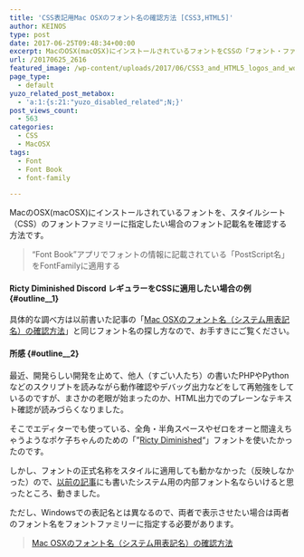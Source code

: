 ```yaml
---
title: 'CSS表記用Mac OSXのフォント名の確認方法 [CSS3,HTML5]'
author: KEINOS
type: post
date: 2017-06-25T09:48:34+00:00
excerpt: MacのOSX(macOSX)にインストールされているフォントをCSSの「フォント・ファミリー」に指定したい場合にフォントの記載名を確認する方法です。
url: /20170625_2616
featured_image: /wp-content/uploads/2017/06/CSS3_and_HTML5_logos_and_wordmarks.svg.png
page_type:
  - default
yuzo_related_post_metabox:
  - 'a:1:{s:21:"yuzo_disabled_related";N;}'
post_views_count:
  - 563
categories:
  - CSS
  - MacOSX
tags:
  - Font
  - Font Book
  - font-family

---
```

MacのOSX(macOSX)にインストールされているフォントを、スタイルシート（CSS）のフォントファミリーに指定したい場合のフォント記載名を確認する方法です。

> &#8220;Font Book&#8221;アプリでフォントの情報に記載されている「PostScript名」をFontFamilyに適用する 

#### Ricty Diminished Discord レギュラーをCSSに適用したい場合の例 {#outline__1}



具体的な調べ方は以前書いた記事の「[Mac OSXのフォント名（システム用表記名）の確認方法][1]」と同じフォント名の探し方なので、お手すきにご覧ください。

#### 所感 {#outline__2}

最近、開発らしい開発を止めて、他人（すごい人たち）の書いたPHPやPythonなどのスクリプトを読みながら動作確認やデバッグ出力などをして再勉強をしているのですが、まさかの老眼が始まったのか、HTML出力でのプレーンなテキスト確認が読みづらくなりました。

そこでエディターでも使っている、全角・半角スペースやゼロをオーと間違えちゃうようなポケ子ちゃんのための「&#8221;<a href="http://www.rs.tus.ac.jp/yyusa/ricty_diminished.html" target="_blank">Ricty Diminished</a>&#8220;」フォントを使いたかったのです。

しかし、フォントの正式名称をスタイルに適用しても動かなかった（反映しなかった）ので、[以前の記事][1]にも書いたシステム用の内部フォント名ならいけると思ったところ、動きました。

ただし、Windowsでの表記名とは異なるので、両者で表示させたい場合は両者のフォント名をフォントファミリーに指定する必要があります。

<blockquote class="wp-embedded-content" data-secret="IBmMWFhtpF">
  <p>
    <a href="https://blog.keinos.com/20170623_2604">Mac OSXのフォント名（システム用表記名）の確認方法</a>
  </p>
</blockquote>

<iframe class="wp-embedded-content" sandbox="allow-scripts" security="restricted" style="position: absolute; clip: rect(1px, 1px, 1px, 1px);" src="https://blog.keinos.com/20170623_2604/embed#?secret=IBmMWFhtpF" data-secret="IBmMWFhtpF" width="600" height="338" title="&#8220;Mac OSXのフォント名（システム用表記名）の確認方法&#8221; &#8212; KEINOS™の日記" frameborder="0" marginwidth="0" marginheight="0" scrolling="no"></iframe>

 [1]: https://blog.keinos.com/20170623_2604